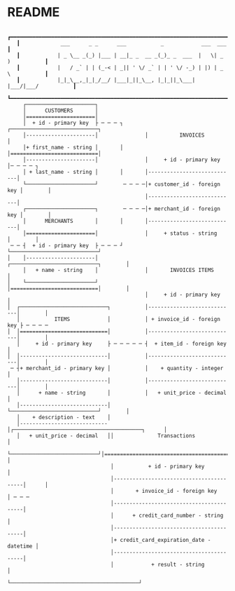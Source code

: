 # README
       ┏━━━━━━━━━━━━━━━━━━━━━━━━━━━━━━━━━━━━━━━━━━━━━━━━━━━━━━━━━━━━━━━━━━━━━━━━━━━━━━┓
       ┃             ___      _ _      ___           _            ___  ___            ┃
       ┃            | _ \__ _(_) |___ | __|_ _  __ _(_)_ _  ___  |   \| _ )           ┃
       ┃            |   / _` | | (_-< | _|| ' \/ _` | | ' \/ -_) | |) | _ \           ┃
       ┃            |_|_\__,_|_|_/__/ |___|_||_\__, |_|_||_\___| |___/|___/           ┃
       ┗━━━━━━━━━━━━━━━━━━━━━━━━━━━━━━━━━━━━━━━━━━━━━━━━━━━━━━━━━━━━━━━━━━━━━━━━━━━━━━┛
         ┌──────────────────────┐
         │      CUSTOMERS       │
         │======================│
         │  + id - primary key  ├ ─ ─ ─ ┐       ┌────────────────────────────┐
         │----------------------│               │          INVOICES          │
         │+ first_name - string │       │       │============================│
         │----------------------│               │     + id - primary key     │─ ─ ─ ─ ┐
         │ + last_name - string │       │       │----------------------------│
         └──────────────────────┘        ─ ─ ─ ─│+ customer_id - foreign key │        │
                                                │----------------------------│
         ┌──────────────────────┐        ─ ─ ─ ─│+ merchant_id - foreign key │        │
         │      MERCHANTS       │       │       │----------------------------│
         │======================│               │     + status - string      │        │
     ─ ─ ┤  + id - primary key  ├ ─ ─ ─ ┘       └────────────────────────────┘
    │    │----------------------│               ┌────────────────────────────┐        │
         │   + name - string    │               │       INVOICES ITEMS       │
    │    └──────────────────────┘               │============================│        │
                                                │     + id - primary key     │
    │  ┌────────────────────────────┐           │----------------------------│        │
       │           ITEMS            │           │ + invoice_id - foreign key ├ ─ ─ ─ ─
    │  │============================│           │----------------------------│        │
       │     + id - primary key     ├ ─ ─ ─ ─ ─ ┤  + item_id - foreign key   │
    │  │----------------------------│           │----------------------------│        │
     ─ ┤+ merchant_id - primary key │           │    + quantity - integer    │
       │----------------------------│           │----------------------------│        │
       │      + name - string       │           │   + unit_price - decimal   │
       │----------------------------│           └────────────────────────────┘        │
       │    + description - text    │
       │----------------------------│┌─────────────────────────────────────────┐      │
       │   + unit_price - decimal   ││              Transactions               │
       └────────────────────────────┘│=========================================│      │
                                     │           + id - primary key            │
                                     │-----------------------------------------│      │
                                     │       + invoice_id - foreign key        │ ─ ─ ─
                                     │-----------------------------------------│
                                     │      + credit_card_number - string      │
                                     │-----------------------------------------│
                                     │+ credit_card_expiration_date - datetime │
                                     │-----------------------------------------│
                                     │            + result - string            │
                                     └─────────────────────────────────────────┘

